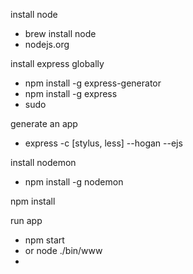 install node
 - brew install node
 - nodejs.org


install express globally
 - npm install -g express-generator
 - npm install -g express
 - sudo

generate an app
 - express <appname> -c [stylus, less] --hogan --ejs

install nodemon
 - npm install -g nodemon

npm install

run app 
 - npm start
 - or node ./bin/www
 - 

